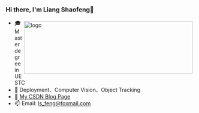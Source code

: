 ### Hi there, I'm Liang Shaofeng👋

<img src="https://github-readme-stats.vercel.app/api?username=l-sf&show_icons=true" alt="logo" height="140" width="450" align="right" style="margin: 5px; margin-bottom: 5px;" /> 

- 🎓 Master degree in UESTC
- 🔭 Deployment、Computer Vision、Object Tracking
- 📖 [My CSDN Blog Page](https://blog.csdn.net/weixin_51591021?spm=1010.2135.3001.5421)
- 📫 Email: ls_feng@foxmail.com

